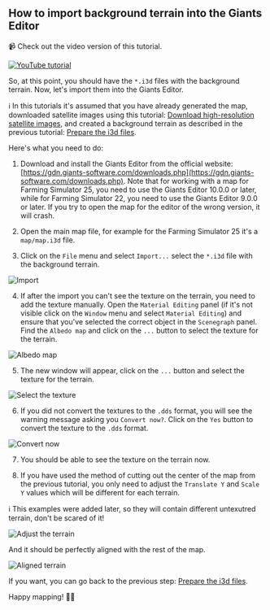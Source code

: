 ## How to import background terrain into the Giants Editor

📹 Check out the video version of this tutorial.  

[![YouTube tutorial](https://github.com/user-attachments/assets/0c0a205d-b41e-4bfb-ac75-27737bd8f1e9)](https://www.youtube.com/watch?v=j0_tmJgfdpw)


So, at this point, you should have the `*.i3d` files with the background terrain. Now, let's import them into the Giants Editor.

ℹ️ In this tutorials it's assumed that you have already generated the map, downloaded satellite images using this tutorial: [Download high-resolution satellite images](download_satellite_images.md), and created a background terrain as described in the previous tutorial: [Prepare the i3d files](create_background_terrain.md).

Here's what you need to do:

1. Download and install the Giants Editor from the official website: [https://gdn.giants-software.com/downloads.php](https://gdn.giants-software.com/downloads.php). Note that for working with a map for Farming Simulator 25, you need to use the Giants Editor 10.0.0 or later, while for Farming Simulator 22, you need to use the Giants Editor 9.0.0 or later. If you try to open the map for the editor of the wrong version, it will crash.

2. Open the main map file, for example for the Farming Simulator 25 it's a `map/map.i3d` file.

3. Click on the `File` menu and select `Import...` select the `*.i3d` file with the background terrain.

![Import](https://github.com/user-attachments/assets/32145805-6583-4147-ac04-4c69d041b554)

4. If after the import you can't see the texture on the terrain, you need to add the texture manually.
Open the `Material Editing` panel (if it's not visible click on the `Window` menu and select `Material Editing`) and ensure that you've selected the correct object in the `Scenegraph` panel. Find the `Albedo map` and click on the `...` button to select the texture for the terrain. 

![Albedo map](https://github.com/user-attachments/assets/20a197cd-dadf-4e61-8ad2-c6752d60fb17)

5. The new window will appear, click on the `...` button and select the texture for the terrain.

![Select the texture](https://github.com/user-attachments/assets/29940c6d-1c18-4077-a0f0-ce525a9bc503)

6. If you did not convert the textures to the `.dds` format, you will see the warning message asking you `Convert now?`. Click on the `Yes` button to convert the texture to the `.dds` format.

![Convert now](https://github.com/user-attachments/assets/1778363a-1701-4c49-9fc7-67a1e67b3257)

7. You should be able to see the texture on the terrain now.

8. If you have used the method of cutting out the center of the map from the previous tutorial, you only need to adjust the `Translate Y` and `Scale Y` values which will be different for each terrain.  

ℹ️ This examples were added later, so they will contain different untexutred terrain, don't be scared of it!  

![Adjust the terrain](https://github.com/user-attachments/assets/d5b6aec2-8e81-47e4-92f1-752a8df7fd69)

And it should be perfectly aligned with the rest of the map.  

![Aligned terrain](https://github.com/user-attachments/assets/e31e8f27-032c-4096-8043-20e94dfed6ac)

If you want, you can go back to the previous step: [Prepare the i3d files](create_background_terrain.md).<br>

Happy mapping! 🚜🌾
